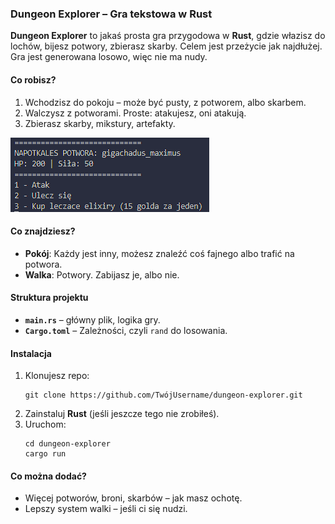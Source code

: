 ### Dungeon Explorer – Gra tekstowa w Rust

**Dungeon Explorer** to jakaś prosta gra przygodowa w **Rust**, gdzie włazisz do lochów, bijesz potwory, zbierasz skarby. Celem jest przeżycie jak najdłużej. Gra jest generowana losowo, więc nie ma nudy.

#### **Co robisz?**
1. Wchodzisz do pokoju – może być pusty, z potworem, albo skarbem.
2. Walczysz z potworami. Proste: atakujesz, oni atakują.
3. Zbierasz skarby, mikstury, artefakty.

![zdjecie](image.png)


#### **Co znajdziesz?**
- **Pokój**: Każdy jest inny, możesz znaleźć coś fajnego albo trafić na potwora.
- **Walka**: Potwory. Zabijasz je, albo nie.

#### **Struktura projektu**
- **`main.rs`** – główny plik, logika gry.
- **`Cargo.toml`** – Zależności, czyli `rand` do losowania.

#### **Instalacja**
1. Klonujesz repo:
   ```
   git clone https://github.com/TwójUsername/dungeon-explorer.git
   ```
2. Zainstaluj **Rust** (jeśli jeszcze tego nie zrobiłeś).
3. Uruchom:
   ```
   cd dungeon-explorer
   cargo run
   ```

#### **Co można dodać?**
- Więcej potworów, broni, skarbów – jak masz ochotę.
- Lepszy system walki – jeśli ci się nudzi.
